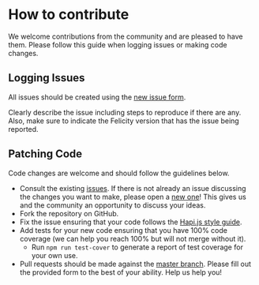 # How to contribute
We welcome contributions from the community and are pleased to have them.  Please follow this guide when logging issues or making code changes.

## Logging Issues
All issues should be created using the [new issue form](https://github.com/xogroup/toki/issues/new).

Clearly describe the issue including steps to reproduce if there are any.  Also, make sure to indicate the Felicity version that has the issue being reported.

## Patching Code
Code changes are welcome and should follow the guidelines below.

* Consult the existing [issues](https://github.com/xogroup/toki/issues). If there is not already an issue discussing the changes you want to make, please open a [new one](https://github.com/xogroup/toki/issues/new)! This gives us and the community an opportunity to discuss your ideas.
* Fork the repository on GitHub.
* Fix the issue ensuring that your code follows the [Hapi.js style guide](https://github.com/hapijs/contrib/blob/master/Style.md).
* Add tests for your new code ensuring that you have 100% code coverage (we can help you reach 100% but will not merge without it).
    * Run `npm run test-cover` to generate a report of test coverage for your own use.
* Pull requests should be made against the [master branch](https://github.com/xogroup/toki/tree/master). Please fill out the provided form to the best of your ability. Help us help you!
